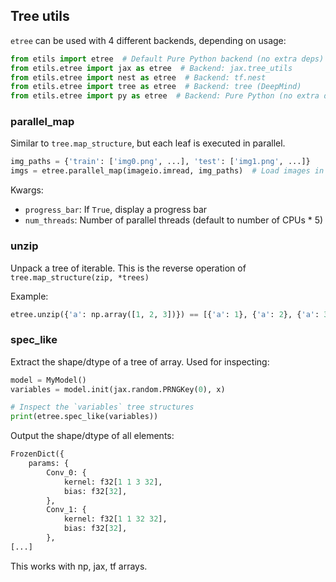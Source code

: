 ## Tree utils

`etree` can be used with 4 different backends, depending on usage:

```python
from etils import etree  # Default Pure Python backend (no extra deps)
from etils.etree import jax as etree  # Backend: jax.tree_utils
from etils.etree import nest as etree  # Backend: tf.nest
from etils.etree import tree as etree  # Backend: tree (DeepMind)
from etils.etree import py as etree  # Backend: Pure Python (no extra deps)
```

### parallel_map

Similar to `tree.map_structure`, but each leaf is executed in parallel.

```python
img_paths = {'train': ['img0.png', ...], 'test': ['img1.png', ...]}
imgs = etree.parallel_map(imageio.imread, img_paths)  # Load images in parallel
```

Kwargs:

*  `progress_bar`: If `True`, display a progress bar
*  `num_threads`: Number of parallel threads (default to number of CPUs * 5)

### unzip

Unpack a tree of iterable. This is the reverse operation of `tree.map_structure(zip, *trees)`

Example:

```python
etree.unzip({'a': np.array([1, 2, 3])}) == [{'a': 1}, {'a': 2}, {'a': 3}]
```

### spec_like

Extract the shape/dtype of a tree of array. Used for inspecting:

```python
model = MyModel()
variables = model.init(jax.random.PRNGKey(0), x)

# Inspect the `variables` tree structures
print(etree.spec_like(variables))
```

Output the shape/dtype of all elements:

```python
FrozenDict({
    params: {
        Conv_0: {
            kernel: f32[1 1 3 32],
            bias: f32[32],
        },
        Conv_1: {
            kernel: f32[1 1 32 32],
            bias: f32[32],
        },
[...]
```
This works with np, jax, tf arrays.